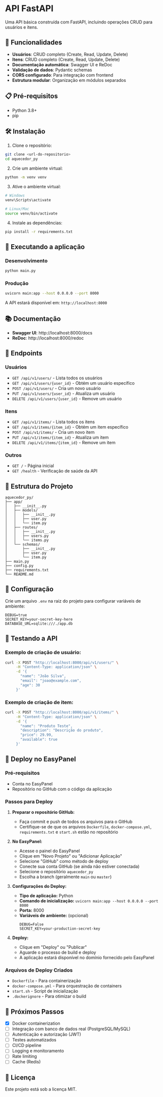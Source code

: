 # API FastAPI

Uma API básica construída com FastAPI, incluindo operações CRUD para usuários e itens.

## 🚀 Funcionalidades

- **Usuários**: CRUD completo (Create, Read, Update, Delete)
- **Itens**: CRUD completo (Create, Read, Update, Delete)
- **Documentação automática**: Swagger UI e ReDoc
- **Validação de dados**: Pydantic schemas
- **CORS configurado**: Para integração com frontend
- **Estrutura modular**: Organização em módulos separados

## 📋 Pré-requisitos

- Python 3.8+
- pip

## 🛠️ Instalação

1. Clone o repositório:
```bash
git clone <url-do-repositorio>
cd aquecedor_py
```

2. Crie um ambiente virtual:
```bash
python -m venv venv
```

3. Ative o ambiente virtual:
```bash
# Windows
venv\Scripts\activate

# Linux/Mac
source venv/bin/activate
```

4. Instale as dependências:
```bash
pip install -r requirements.txt
```

## 🚀 Executando a aplicação

### Desenvolvimento
```bash
python main.py
```

### Produção
```bash
uvicorn main:app --host 0.0.0.0 --port 8000
```

A API estará disponível em: `http://localhost:8000`

## 📚 Documentação

- **Swagger UI**: http://localhost:8000/docs
- **ReDoc**: http://localhost:8000/redoc

## 🔗 Endpoints

### Usuários
- `GET /api/v1/users/` - Lista todos os usuários
- `GET /api/v1/users/{user_id}` - Obtém um usuário específico
- `POST /api/v1/users/` - Cria um novo usuário
- `PUT /api/v1/users/{user_id}` - Atualiza um usuário
- `DELETE /api/v1/users/{user_id}` - Remove um usuário

### Itens
- `GET /api/v1/items/` - Lista todos os itens
- `GET /api/v1/items/{item_id}` - Obtém um item específico
- `POST /api/v1/items/` - Cria um novo item
- `PUT /api/v1/items/{item_id}` - Atualiza um item
- `DELETE /api/v1/items/{item_id}` - Remove um item

### Outros
- `GET /` - Página inicial
- `GET /health` - Verificação de saúde da API

## 📁 Estrutura do Projeto

```
aquecedor_py/
├── app/
│   ├── __init__.py
│   ├── models/
│   │   ├── __init__.py
│   │   ├── user.py
│   │   └── item.py
│   ├── routes/
│   │   ├── __init__.py
│   │   ├── users.py
│   │   └── items.py
│   └── schemas/
│       ├── __init__.py
│       ├── user.py
│       └── item.py
├── main.py
├── config.py
├── requirements.txt
└── README.md
```

## 🔧 Configuração

Crie um arquivo `.env` na raiz do projeto para configurar variáveis de ambiente:

```env
DEBUG=true
SECRET_KEY=your-secret-key-here
DATABASE_URL=sqlite:///./app.db
```

## 🧪 Testando a API

### Exemplo de criação de usuário:
```bash
curl -X POST "http://localhost:8000/api/v1/users/" \
     -H "Content-Type: application/json" \
     -d '{
       "name": "João Silva",
       "email": "joao@example.com",
       "age": 30
     }'
```

### Exemplo de criação de item:
```bash
curl -X POST "http://localhost:8000/api/v1/items/" \
     -H "Content-Type: application/json" \
     -d '{
       "name": "Produto Teste",
       "description": "Descrição do produto",
       "price": 29.99,
       "available": true
     }'
```

## 🚀 Deploy no EasyPanel

### Pré-requisitos
- Conta no EasyPanel
- Repositório no GitHub com o código da aplicação

### Passos para Deploy

1. **Preparar o repositório GitHub:**
   - Faça commit e push de todos os arquivos para o GitHub
   - Certifique-se de que os arquivos `Dockerfile`, `docker-compose.yml`, `requirements.txt` e `start.sh` estão no repositório

2. **No EasyPanel:**
   - Acesse o painel do EasyPanel
   - Clique em "Novo Projeto" ou "Adicionar Aplicação"
   - Selecione "GitHub" como método de deploy
   - Conecte sua conta GitHub (se ainda não estiver conectada)
   - Selecione o repositório `aquecedor_py`
   - Escolha a branch (geralmente `main` ou `master`)

3. **Configurações do Deploy:**
   - **Tipo de aplicação:** Python
   - **Comando de inicialização:** `uvicorn main:app --host 0.0.0.0 --port 8000`
   - **Porta:** 8000
   - **Variáveis de ambiente:** (opcional)
     ```
     DEBUG=False
     SECRET_KEY=your-production-secret-key
     ```

4. **Deploy:**
   - Clique em "Deploy" ou "Publicar"
   - Aguarde o processo de build e deploy
   - A aplicação estará disponível no domínio fornecido pelo EasyPanel

### Arquivos de Deploy Criados
- `Dockerfile` - Para containerização
- `docker-compose.yml` - Para orquestração de containers
- `start.sh` - Script de inicialização
- `.dockerignore` - Para otimizar o build

## 🔮 Próximos Passos

- [x] Docker containerization
- [ ] Integração com banco de dados real (PostgreSQL/MySQL)
- [ ] Autenticação e autorização (JWT)
- [ ] Testes automatizados
- [ ] CI/CD pipeline
- [ ] Logging e monitoramento
- [ ] Rate limiting
- [ ] Cache (Redis)

## 📝 Licença

Este projeto está sob a licença MIT.
